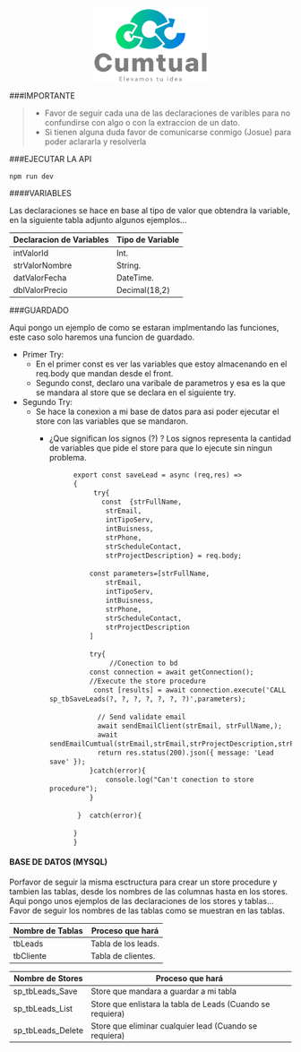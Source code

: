 <div align="center">
    <img src="/src/assets/img/logocumtual-23.webp" alt="Logo Cumtual" width="200" />
</div>

###IMPORTANTE
> - Favor de seguir cada una de las declaraciones de varibles para no confundirse con algo o con la extraccion de un dato.
> - Si tienen alguna duda favor de comunicarse conmigo (Josue) para poder aclararla y resolverla

###EJECUTAR LA API

	npm run dev


####VARIABLES

Las declaraciones se hace en base al tipo de valor que obtendra la variable, en la siguiente tabla adjunto algunos ejemplos...

Declaracion de Variables  | Tipo de Variable
------------- | -------------
 intValorId | Int.
strValorNombre  | String. 
datValorFecha  | DateTime. 
dblValorPrecio  | Decimal(18,2)




###GUARDADO

Aqui pongo un ejemplo de como se estaran implmentando las funciones, este caso solo haremos una funcion de guardado.
- Primer Try: 
	- En el primer const es ver las variables que estoy almacenando en el req.body que mandan desde el front.  
	- Segundo const, declaro una varibale de parametros y esa es la que se mandara al store que se declara en el siguiente try.
- Segundo Try:
	- Se hace la conexion a mi base de datos para asi poder ejecutar el store con las variables que se mandaron.
		- ¿Que significan los signos (?) ? Los signos representa la cantidad de  variables que pide el store para que lo ejecute sin ningun problema.

					export const saveLead = async (req,res) =>
					{ 
						 try{
						   const  {strFullName,
							strEmail,
							intTipoServ,
							intBuisness,
							strPhone,
							strScheduleContact,
							strProjectDescription} = req.body;

						const parameters=[strFullName,
							strEmail,
							intTipoServ,
							intBuisness,
							strPhone,
							strScheduleContact,
							strProjectDescription
						]

						try{
							 //Conection to bd
						const connection = await getConnection();
						//Execute the store procedure 
						 const [results] = await connection.execute('CALL sp_tbSaveLeads(?, ?, ?, ?, ?, ?, ?)',parameters);

						  // Send validate email
						  await sendEmailClient(strEmail, strFullName,);
						  await sendEmailCumtual(strEmail,strEmail,strProjectDescription,strPhone);
						  return res.status(200).json({ message: 'Lead save' });
						}catch(error){
							console.log("Can't conection to store procedure");
						}

					 }  catch(error){

					} 
					}

#### BASE DE DATOS (MYSQL)

Porfavor de seguir la misma esctructura para crear un store procedure y tambien las tablas, desde los nombres de las columnas hasta en los stores. Aqui pongo unos ejemplos de las declaraciones de los stores y tablas...
Favor de seguir los nombres de las tablas como se muestran en las tablas.

Nombre de Tablas  | Proceso que hará
------------- | ------------- |
 tbLeads | Tabla de los leads.
tbCliente  |   Tabla de clientes.

Nombre de Stores  | Proceso que hará
------------- | ------------- |
 sp_tbLeads_Save |  Store que mandara a guardar a mi tabla
sp_tbLeads_List  |  Store que enlistara la tabla de Leads (Cuando se requiera)
sp_tbLeads_Delete  | Store que eliminar cualquier lead (Cuando se requiera)


